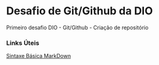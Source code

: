 # Desafio de Git/Github da DIO
Primeiro desafio DIO - Git/Github - Criação de repositório

### Links Úteis
[Sintaxe Básica MarkDown](https://www.markdownguide.org/basic-syntax/)
